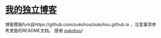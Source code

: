 [我的独立博客](https://www.zhukang.tech)
==================================
博客模板fork自https://github.com/oukohou/oukohou.github.io ，注意事项参考里面的README文档。
感谢 [oukohou](http://www.oukohou.wang/)!
